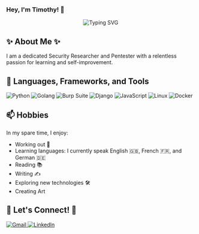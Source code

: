 ### Hey, I'm Timothy! 👋

<p align="center">
  <img src="https://readme-typing-svg.herokuapp.com?font=Fira+Code&size=24&duration=2000&pause=500&color=6E63DD&width=435&lines=Security+Researcher+%26+Pentester;Passionate+Learner;Always+Exploring..." alt="Typing SVG" />
</p>

## ✨ About Me ✨
I am a dedicated Security Researcher and Pentester with a relentless passion for learning and self-improvement. 

## 🔭 Languages, Frameworks, and Tools

<p align="left">
  <img src="https://img.shields.io/badge/python-3670A0?style=for-the-badge&logo=python&logoColor=ffdd54" alt="Python">
  <img src="https://img.shields.io/badge/Go-00ADD8?style=for-the-badge&logo=go&logoColor=white" alt="Golang">
  <img src="https://img.shields.io/badge/Burp%20Suite-F63?logo=burpsuite&logoColor=fff&style=for-the-badge" alt="Burp Suite">
  <img src="https://img.shields.io/badge/Django-092E20?style=for-the-badge&logo=django&logoColor=green" alt="Django">
  <img src="https://img.shields.io/badge/javascript-%23323330.svg?style=for-the-badge&logo=javascript&logoColor=%23F7DF1E" alt="JavaScript">
  <img src="https://img.shields.io/badge/Linux-FCC624?style=for-the-badge&logo=linux&logoColor=black" alt="Linux">
  <img src="https://img.shields.io/badge/Docker-2496ED?style=for-the-badge&logo=docker&logoColor=white" alt="Docker">
</p>


## 📫 Hobbies
In my spare time, I enjoy:
- Working out 💪
- Learning languages: I currently speak English 🇬🇧, French 🇫🇷, and German 🇩🇪
- Reading 📚
- Writing ✍️
- Exploring new technologies 🛠️
- Creating Art

## 📧 Let's Connect! 📧

<p align="left">
  <a href="mailto:timothyomo60@gmail.com">
    <img src="https://img.shields.io/badge/Gmail-D14836?style=for-the-badge&logo=gmail&logoColor=white" alt="Gmail">
  </a>
  <a href="https://www.linkedin.com/in/timothyomo">
    <img src="https://img.shields.io/badge/LinkedIn-0A66C2?style=for-the-badge&logo=linkedin&logoColor=white" alt="LinkedIn">
  </a>
</p>

